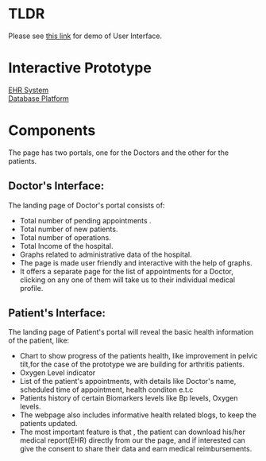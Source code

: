 # TLDR
Please see [this link](https://drive.google.com/file/d/1BGwfJbdotfvaTRuRbWlVtogNVZk1WWAZ/view?usp=sharing) for demo of User Interface. 

# Interactive Prototype
[EHR System](https://www.figma.com/file/z6L18EgYwrIR6M3zDlKyTl/Lyf-Wire-Web-1?node-id=1%3A2) <br>
[Database Platform](https://www.figma.com/file/n0ZCYSIElfc9WdKlbPCfAU/Database-pop?node-id=0%3A1)

# Components
The page has two portals, one for the Doctors and the other for the patients.

## Doctor's Interface:
The landing page of Doctor's portal consists of:
 - Total number of pending appointments .
 - Total number of new patients.
 - Total number of operations.
 - Total Income  of the hospital.
 - Graphs related to administrative data of the hospital. 
 - The page is made user friendly and interactive with the help of graphs.
 - It offers a separate page for the list of appointments for a Doctor, clicking on any one of them will take us to their individual medical profile.

## Patient's Interface:
The landing page of  Patient's portal will reveal the basic health information of the patient, like:
 - Chart to show progress of the patients health, like improvement in pelvic tilt,for the case of the prototype we are building for arthritis patients.
 - Oxygen Level indicator
 - List of the patient's appointments, with details like Doctor's name, scheduled time of appointment, health conditon e.t.c
 - Patients history of certain Biomarkers levels like Bp levels, Oxygen levels. 
 - The webpage also includes informative health related blogs, to keep the patients updated.
 - The most important feature is that , the patient can download his/her medical report(EHR) directly from our the page, and if interested can give the consent to share their data and earn medical reimbursements.
   
